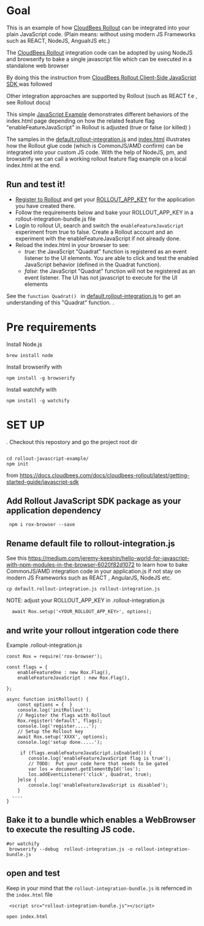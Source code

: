 # Goal
This is an example of how [CloudBees Rollout](https://docs.cloudbees.com/docs/cloudbees-rollout/latest/getting-started-guide/)  can be integrated into your plain JavaScript code. (Plain means: without using modern JS Frameworks such as REACT, NodeJS, AngualrJS etc.)  

The [CloudBees Rollout](https://docs.cloudbees.com/docs/cloudbees-rollout/latest/getting-started-guide/) integration code can be adopted by using NodeJS and browserify to bake a single javascript file which can be executed in a standalone web browser 

By doing this the instruction from [CloudBees Rollout Client-Side JavaScript SDK ](https://docs.cloudbees.com/docs/cloudbees-rollout/latest/getting-started-guide/javascript-sdk) was followed


Other integration approaches are supported by Rollout (such as REACT f.e , see Rollout docu) 


This simple  [JavaScript  Example](default.rollout-integration.js) demonstrates different behaviors of the index.html page depending on how the related feature flag "enableFeatureJavaScript" in Rollout is adjusted  (true or false (or killed) )

The samples in the [default.rollout-integration.js](default.rollout-integration.js) and [index.html](index.html)  illustrates how the Rollout glue code (which is CommonJS/AMD confirm) can be integrated into your custom JS code.
With the help of NodeJS, pm, and browserify we can call a working rollout feature flag example on a local index.html at the end. 


## Run and test it!

* [Register to Rollout](https://app.rollout.io/) and get your [ROLLOUT_APP_KEY](https://app.rollout.io/) for the application you have created there.  
* Follow the requirements below and bake your ROLLOUT_APP_KEY  in a rollout-integration-bundle.js file
* Login to rollout UI, search and switch the `enableFeatureJavaScript` experiment from true to false. Create a Rollout account and an experiment with the enableFeatureJavaScript if not already done. 
* Reload the index.html in your browser to see:
  * *true*:  the JavaScript "Quadrat" function is registered as an event listener to the UI elements. You are able to click and test the enabled JavaScript behavior (defined in the Quadrat function). 
  * *false*: the JavaScript "Quadrat" function will not be registered as an event listener. The UI has not javascript to execute for the UI elements
  
 See the `function Quadrat() ` in [default.rollout-integration.js](default.rollout-integration.js) to get an understanding of this "Quadrat" function. . 

# Pre requirements

Install Node.js
```
brew install node

```

Install browserify with 
```
npm install -g browserify
```

Install watchify with 
```
npm install -g watchify
```

# SET UP

. Checkout this repostory and go the project root dir

```

cd rollout-javascript-example/
npm init
```

from https://docs.cloudbees.com/docs/cloudbees-rollout/latest/getting-started-guide/javascript-sdk
## Add Rollout JavaScript SDK package as your application dependency

```
 npm i rox-browser --save
```

## Rename default file to rollout-integration.js 
See this https://medium.com/jeremy-keeshin/hello-world-for-javascript-with-npm-modules-in-the-browser-6020f82d1072
to learn how to bake CommonJS/AMD  integration code in your application.js if not stay on modern JS Frameworks such as REACT , AngularJS, NodeJS etc. 

```
cp default.rollout-integration.js rollout-integration.js
```

NOTE: adjust your ROLLOUT_APP_KEY in  .rollout-integration.js

```
  await Rox.setup('<YOUR_ROLLOUT_APP_KEY>', options);
```

## and write your rollout intgeration code there

Example
.rollout-integration.js
```
const Rox = require('rox-browser');

const flags = {
    enableFeatureOne : new Rox.Flag(),
    enableFeatureJavaScript : new Rox.Flag(),

};

async function initRollout() {
    const options = {  }
    console.log('initRollout');
    // Register the flags with Rollout
    Rox.register('default', flags);
    console.log('register.....');
    // Setup the Rollout key
    await Rox.setup('XXXX', options);
    console.log('setup done.....');
    
     if (flags.enableFeatureJavaScript.isEnabled()) {
        console.log('enableFeatureJavaScript flag is true');
        // TODO:  Put your code here that needs to be gated
        var los = document.getElementById('los');
        los.addEventListener('click', Quadrat, true);
    }else {
        console.log('enableFeatureJavaScript is disabled');
    }
  ....
}
```

## Bake it to a bundle which enables a WebBrowser to execute the resulting JS code. 

```
#or watchify 
 browserify --debug  rollout-integration.js -o rollout-integration-bundle.js
```



## open and test  

Keep in your mind that the `rollout-integration-bundle.js`  is refernced in the `index.html` file

```
 <script src="rollout-integration-bundle.js"></script>
```

```
open index.html 
```


